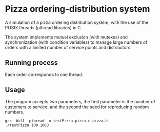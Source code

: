 # Pizza ordering-distribution system
 A simulation of a pizza ordering distribution system, with the use of the POSIX threads (pthread libraries) in C.
 
The system implements mutual exclusion (with mutexes) and synchronization (with condition variables) to manage large
numbers of orders with a limited number of service points and distributors. 

## Running process

Each order corresponds to one thread.


## Usage
 The program accepts two parameters, the first parameter is the number of customers to
 service, and the second the seed for reproducing random numbers.

```
gcc -Wall -pthread -o testPizza pizza.c pizza.h
./testPizza 100 1000
```
